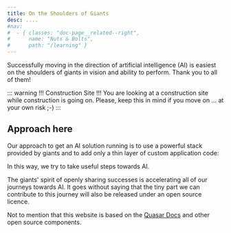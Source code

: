 ```yaml
---
title: On the Shoulders of Giants
desc: ....
#nav:
#  - { classes: "doc-page__related--right",
#      name: "Nuts & Bolts",
#      path: "/learning" }
---
```


Successfully moving in the direction of artificial intelligence (AI) is easiest
on the shoulders of giants in vision and ability to perform. Thank you to all of them!

::: warning !!! Construction Site !!!
You are looking at a construction site while construction is going on. Please, keep this in mind if you move on ... at your own risk ;-)
:::


## Approach here

Our approach to get an AI solution running is to use a powerful stack provided by giants and
to add only a thin layer of custom application code:


<div><object type="image/svg+xml" data="https://enpasos.ai/approach.svg" width="100%"/></div>

In this way, we try to take useful steps towards AI.

The giants' spirit of openly sharing successes is accelerating all of our journeys towards AI. It goes without saying that the tiny part we can contribute to this journey will also be released under an open source licence.

Not to mention that this website is based on the [Quasar Docs](https://quasar.dev/docs) and other open source components.




